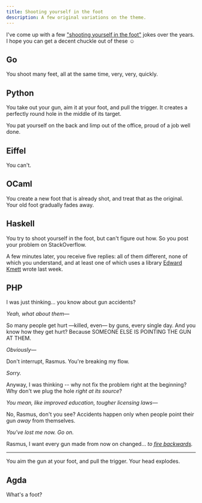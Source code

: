 ```yaml
---
title: Shooting yourself in the foot
description: A few original variations on the theme.
---
```


I've come up with a few ["shooting yourself in the foot"][m5p] jokes over the years. I hope you can get a decent chuckle out of these ☺

[m5p]: http://m5p.com/~pravn/foot.html


Go
--

You shoot many feet, all at the same time, very, very, quickly.


Python
------

You take out your gun, aim it at your foot, and pull the trigger. It creates a perfectly round hole in the middle of its target.

You pat yourself on the back and limp out of the office, proud of a job well done.


Eiffel
------

You can't.


OCaml
-----

You create a new foot that is already shot, and treat that as the original.  Your old foot gradually fades away.


Haskell
-------

You try to shoot yourself in the foot, but can't figure out how. So you post your problem on StackOverflow.

A few minutes later, you receive five replies: all of them different, none of which you understand, and at least one of which uses a library [Edward Kmett][] wrote last week.

[Edward Kmett]: http://cokmett.github.io/cokmett/


PHP
---

I was just thinking... you know about gun accidents?

<i>Yeah, what about them&mdash;</i>

So many people get hurt &mdash;killed, even&mdash; by guns, every single day. And you know how they get hurt? Because SOMEONE ELSE IS POINTING THE GUN AT THEM.

<i>Obviously&mdash;</i>

Don't interrupt, Rasmus. You're breaking my flow.

<i>Sorry.</i>

Anyway, I was thinking -- why not fix the problem right at the beginning? Why don't we plug the hole *right at its source*?

<i>You mean, like improved education, tougher licensing laws&mdash;</i>

No, Rasmus, don't you see? Accidents happen only when people point their gun *away* from themselves.

<i>You've lost me now. Go on.</i>

Rasmus, I want every gun made from now on changed... *to [fire backwards][lolphp].*

---

You aim the gun at your foot, and pull the trigger. Your head explodes.

[lolphp]: http://en.wikipedia.org/wiki/Magic_quotes


Agda
----

What's a foot?
